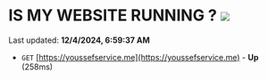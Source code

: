 # IS MY WEBSITE RUNNING ? [![](https://img.shields.io/static/v1?label=Sponsor&message=%E2%9D%A4&logo=GitHub&color=%23fe8e86)](https://github.com/sponsors/Youssef-Lehmam)

Last updated: **12/4/2024, 6:59:37 AM**

- `GET` [https://youssefservice.me](https://youssefservice.me) - **Up** (258ms)
